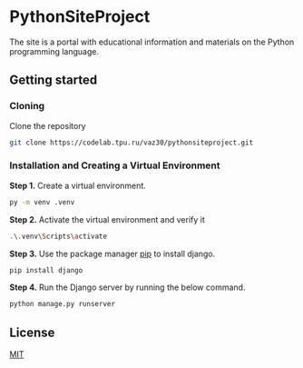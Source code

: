 # PythonSiteProject

The site is a portal with educational information and materials on the Python programming language.

## Getting started

### Cloning

Clone the repository

```bash
git clone https://codelab.tpu.ru/vaz30/pythonsiteproject.git
```

### Installation and Creating a Virtual Environment

**Step 1.** Create a virtual environment.

```bash
py -m venv .venv
```

**Step 2.** Activate the virtual environment and verify it

```bash
.\.venv\Scripts\activate
```

**Step 3.** Use the package manager [pip](https://pip.pypa.io/en/stable/) to install django.

```bash
pip install django
```

**Step 4.** Run the Django server by running the below command.

```bash
python manage.py runserver
```

## License

[MIT](https://choosealicense.com/licenses/mit/)